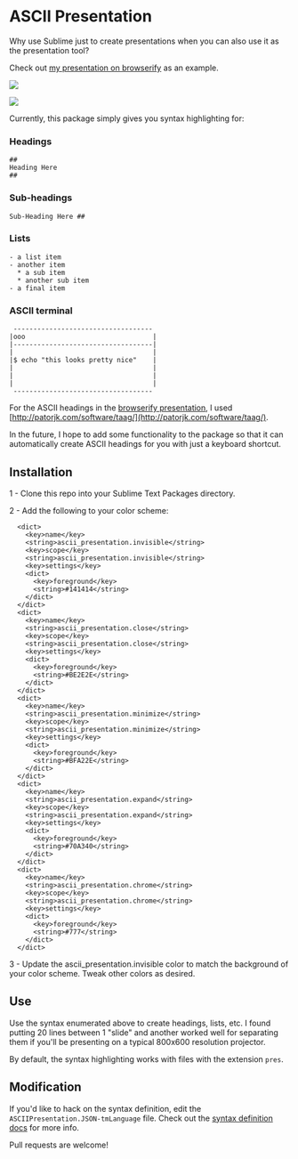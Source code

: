 # ASCII Presentation

Why use Sublime just to create presentations when you can also use it as the presentation tool?

Check out [my presentation on browserify](https://github.com/chrisbreiding/presentations/blob/master/browserify/presentation.pres) as an example.

![](http://i.imgur.com/wCKIgKvh.jpg)

![](http://i.imgur.com/EEhrLk7h.jpg)

Currently, this package simply gives you syntax highlighting for:

### Headings

```
##
Heading Here
##
```

### Sub-headings

```
Sub-Heading Here ##
```

### Lists
```
- a list item
- another item
  * a sub item
  * another sub item
- a final item
```

### ASCII terminal

```
 -----------------------------------
|ooo                                |
|-----------------------------------|
|                                   |
|$ echo "this looks pretty nice"    |
|                                   |
|                                   |
|                                   |
 -----------------------------------
```

For the ASCII headings in the [browserify presentation](https://github.com/chrisbreiding/presentations/blob/master/browserify/presentation.pres), I used [http://patorjk.com/software/taag/](http://patorjk.com/software/taag/).

In the future, I hope to add some functionality to the package so that it can automatically create ASCII headings for you with just a keyboard shortcut.

## Installation

1 - Clone this repo into your Sublime Text Packages directory.

2 - Add the following to your color scheme:

  ```
    <dict>
      <key>name</key>
      <string>ascii_presentation.invisible</string>
      <key>scope</key>
      <string>ascii_presentation.invisible</string>
      <key>settings</key>
      <dict>
        <key>foreground</key>
        <string>#141414</string>
      </dict>
    </dict>
    <dict>
      <key>name</key>
      <string>ascii_presentation.close</string>
      <key>scope</key>
      <string>ascii_presentation.close</string>
      <key>settings</key>
      <dict>
        <key>foreground</key>
        <string>#BE2E2E</string>
      </dict>
    </dict>
    <dict>
      <key>name</key>
      <string>ascii_presentation.minimize</string>
      <key>scope</key>
      <string>ascii_presentation.minimize</string>
      <key>settings</key>
      <dict>
        <key>foreground</key>
        <string>#BFA22E</string>
      </dict>
    </dict>
    <dict>
      <key>name</key>
      <string>ascii_presentation.expand</string>
      <key>scope</key>
      <string>ascii_presentation.expand</string>
      <key>settings</key>
      <dict>
        <key>foreground</key>
        <string>#70A340</string>
      </dict>
    </dict>
    <dict>
      <key>name</key>
      <string>ascii_presentation.chrome</string>
      <key>scope</key>
      <string>ascii_presentation.chrome</string>
      <key>settings</key>
      <dict>
        <key>foreground</key>
        <string>#777</string>
      </dict>
    </dict>
  ```
3 - Update the ascii_presentation.invisible color to match the background of your color scheme. Tweak other colors as desired.

## Use

Use the syntax enumerated above to create headings, lists, etc. I found putting 20 lines between 1 "slide" and another worked well for separating them if you'll be presenting on a typical 800x600 resolution projector.

By default, the syntax highlighting works with files with the extension `pres`.

## Modification

If you'd like to hack on the syntax definition, edit the `ASCIIPresentation.JSON-tmLanguage` file. Check out the [syntax definition docs](http://docs.sublimetext.info/en/latest/extensibility/syntaxdefs.html) for more info.

Pull requests are welcome!

